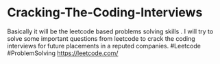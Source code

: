 # Cracking-The-Coding-Interviews
Basically it will be the leetcode based problems solving skills .
I will try to solve some important questions from leetcode to crack the coding interviews for future placements in a reputed companies.
#Leetcode
#ProblemSolving
https://leetcode.com/
